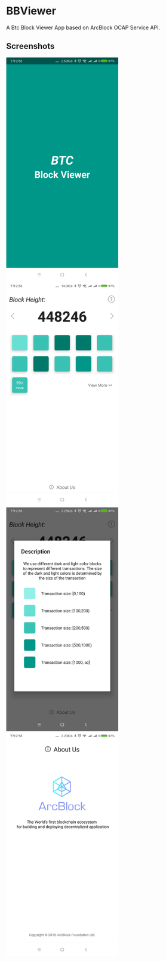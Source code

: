 # BBViewer
A Btc Block Viewer App based on ArcBlock OCAP Service API.

## Screenshots

<div align=left>
	<img width="300" src="https://github.com/NateRobinson/BBViewer/blob/master/pics/1.png?raw=true"/>
	<img width="300" src="https://github.com/NateRobinson/BBViewer/blob/master/pics/2.png?raw=true"/>
</div>
<div align=left>
	<img width="300" src="https://github.com/NateRobinson/BBViewer/blob/master/pics/3.png?raw=true"/>
	<img width="300" src="https://github.com/NateRobinson/BBViewer/blob/master/pics/4.png?raw=true"/>
</div>
